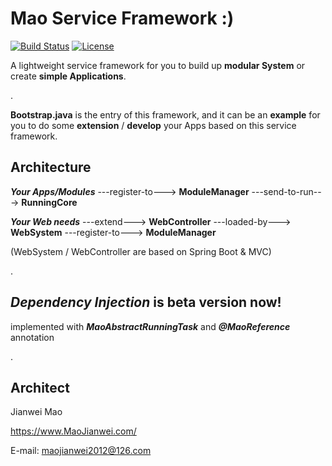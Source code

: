 # Mao Service Framework :)
[![Build Status](https://travis-ci.org/MaoJianwei/Mao_Service_Framework.svg?branch=master)](https://travis-ci.org/MaoJianwei/Mao_Service_Framework)
[![License](https://img.shields.io/badge/License-Apache%202.0-blue.svg)](https://github.com/MaoJianwei/MaoFramework/blob/master/LICENSE)

A lightweight service framework for you to build up **modular System** or create **simple Applications**.

.

**Bootstrap.java** is the entry of this framework, and it can be an **example** for you to do some **extension** / **develop** your Apps based on this service framework.

## Architecture

***Your Apps/Modules*** ---register-to---> **ModuleManager** ---send-to-run---> **RunningCore**

***Your Web needs*** ---extend---> **WebController** ---loaded-by---> **WebSystem** ---register-to---> **ModuleManager**

(WebSystem / WebController are based on Spring Boot & MVC)

.

## ***Dependency Injection*** is beta version now!

implemented with ***MaoAbstractRunningTask*** and ***@MaoReference*** annotation

.

## Architect

Jianwei Mao

https://www.MaoJianwei.com/

E-mail: maojianwei2012@126.com
